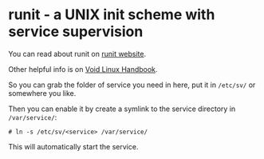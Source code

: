 # runit - a UNIX init scheme with service supervision

You can read about runit on [runit website](http://smarden.org/runit).

Other helpful info is on [Void Linux Handbook](https://docs.voidlinux.org/config/services/index.html).

So you can grab the folder of service you need in here, put it in `/etc/sv/` or somewhere you like.

Then you can enable it by create a symlink to the service directory in `/var/service/`:

`# ln -s /etc/sv/<service> /var/service/`

This will automatically start the service.
